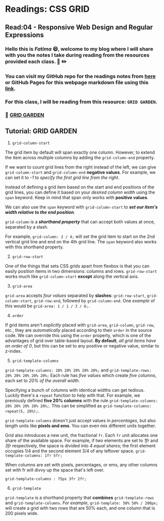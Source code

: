 # Readings: CSS GRID
## Read:04 - Responsive Web Design and Regular Expressions

### Hello this is ***Fatima*** :smile:, welcome to my blog where I will share with you the notes I take during reading from the resources provided each class. :closed_book: :pencil2:
### You can visit my GitHub repo for the readings notes from [here](https://github.com/fati-ma/reading-notes-301) or GitHub Pages for this webpage markdown file using this [link](https://fati-ma.github.io/reading-notes-301/read-04).

### For this class, I will be reading from this resource: `GRID GARDEN`.

### :pushpin: [GRID GARDEN](https://cssgridgarden.com/)


## Tutorial: GRID GARDEN


1. `grid-column-start` 

The grid item by default will span exactly one column. However, to extend the item across multiple columns by adding the `grid-column-end` property.

If we want to count grid lines from the right instead of the left, we can give `grid-column-start` and `grid-column-end` **negative values**. For example, we can set it to *-1* to *specify the first grid line from the right*.

Instead of defining a grid item based on the start and end positions of the grid lines, you can define it based on your *desired column width* using the `span` keyword. Keep in mind that span only works with **positive values**.

We can also use the `span` keyword with `grid-column-start` to ***set our item's width relative to the end position***.

`grid-column` is a ***shorthand property*** that can accept both values at once, separated by a slash.

For example, `grid-column: 2 / 4;` will set the grid item to start on the 2nd vertical grid line and end on the 4th grid line.
The `span` keyword also works with this shorthand property.


2. `grid-row-start`

One of the things that sets CSS grids apart from flexbox is that you can easily position items in two dimensions: columns and rows. `grid-row-start` works much like `grid-column-start` **except** along the vertical axis.


3. `grid-area`

`grid-area` accepts *four values* separated by **slashes**: `grid-row-start`, `grid-column-start`, `grid-row-end`, followed by `grid-column-end`.
One *example* of this would be `grid-area: 1 / 1 / 3 / 6;`.


4. `order`

If grid items aren't *explicitly* placed with `grid-area`, `grid-column`, `grid-row`, etc., they are *automatically* placed according to their `order` in the source code. We can override this using the `order` property, which is one of the advantages of grid over table-based layout.
**By default**, *all grid items have an order of 0*, but this can be set to any positive or negative value, similar to z-index.


5. `grid-template-columns`

`grid-template-columns: 20% 20% 20% 20% 20%;` and `grid-template-rows: 20% 20% 20% 20% 20%;` Each rule has *five values* which create *five columns*, each set to *20% of the overall width*.

Specifying a bunch of columns with identical widths can get tedious. Luckily there's a `repeat` function to help with that.
For example, we previously defined **five 20% columns** with the rule `grid-template-columns: 20% 20% 20% 20% 20%;`. This can be simplified as `grid-template-columns: repeat(5, 20%);`.

`grid-template-columns` doesn't just accept values in *percentages*, but also length units like **pixels and ems**. You can even mix different units together.

Grid also introduces a new unit, the fractional `fr`. Each `fr` unit allocates one share of the available space. For example, if two elements are set to *1fr* and *3fr* respectively, the space is divided into *4 equal shares*; the first element occupies 1/4 and the second element 3/4 of any leftover space.
`grid-template-columns: 1fr 5fr;`

When columns are set with pixels, percentages, or ems, any other columns set with fr will divvy up the space that's left over.

`grid-template-columns : 75px 3fr 2fr;`


6. `grid-template`

`grid-template` is a shorthand property that **combines** `grid-template-rows` and `grid-template-columns`.
*For example*, `grid-template: 50% 50% / 200px;` will create a grid with two rows that are 50% each, and one column that is 200 pixels wide.



